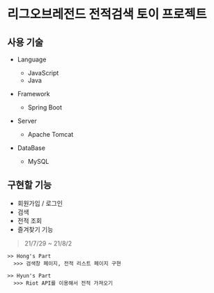 
# 리그오브레전드 전적검색 토이 프로젝트


  ## 사용 기술

  - Language
    - JavaScript
    - Java
  
  - Framework
    - Spring Boot
 
  
  - Server
    - Apache Tomcat

  - DataBase
    - MySQL

  ## 구현할 기능
  
  - 회원가입 / 로그인
  - 검색
  - 전적 조회
  - 즐겨찾기 기능
  
  
  
  
  > 21/7/29 ~ 21/8/2
  
    >> Hong's Part
      >>> 검색창 페이지, 전적 리스트 페이지 구현
      
    >> Hyun's Part
      >>> Riot API를 이용해서 전적 가져오기
  
